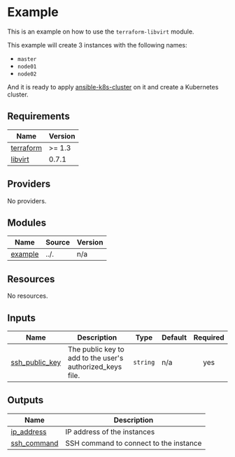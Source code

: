 # Example

This is an example on how to use the `terraform-libvirt` module.

This example will create 3 instances with the following names:

- `master`
- `node01`
- `node02`

And it is ready to apply [ansible-k8s-cluster](https://github.com/dyegoe/ansible-k8s-cluster) on it and create a Kubernetes cluster.

<!-- markdownlint-disable MD033 -->
<!-- BEGIN_TF_DOCS -->
## Requirements

| Name | Version |
|------|---------|
| <a name="requirement_terraform"></a> [terraform](#requirement\_terraform) | >= 1.3 |
| <a name="requirement_libvirt"></a> [libvirt](#requirement\_libvirt) | 0.7.1 |

## Providers

No providers.

## Modules

| Name | Source | Version |
|------|--------|---------|
| <a name="module_example"></a> [example](#module\_example) | ../. | n/a |

## Resources

No resources.

## Inputs

| Name | Description | Type | Default | Required |
|------|-------------|------|---------|:--------:|
| <a name="input_ssh_public_key"></a> [ssh\_public\_key](#input\_ssh\_public\_key) | The public key to add to the user's authorized\_keys file. | `string` | n/a | yes |

## Outputs

| Name | Description |
|------|-------------|
| <a name="output_ip_address"></a> [ip\_address](#output\_ip\_address) | IP address of the instances |
| <a name="output_ssh_command"></a> [ssh\_command](#output\_ssh\_command) | SSH command to connect to the instance |
<!-- END_TF_DOCS -->
<!-- markdownlint-enable MD033 -->
